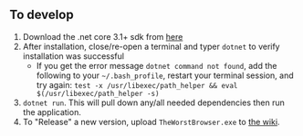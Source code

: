 

## To develop
1. Download the .net core 3.1+ sdk from [here](https://dotnet.microsoft.com/download/dotnet-core/thank-you/sdk-3.1.201-macos-x64-installer)
2. After installation, close/re-open a terminal and typer `dotnet` to verify installation was successful
    * If you get the error message `dotnet command not found`, add the following to your `~/.bash_profile`, restart your terminal session, and try again: `test -x /usr/libexec/path_helper && eval $(/usr/libexec/path_helper -s)`
3. `dotnet run`. This will pull down any/all needed dependencies then run the application.
4. To "Release" a new version, upload `TheWorstBrowser.exe` to [the wiki](https://wiki.duosec.org/display/dev/Embedded+Browsers).